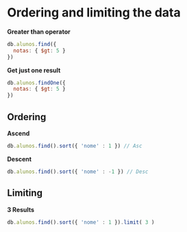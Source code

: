 # Ordering and limiting the data

**Greater than operator**

```javascript
db.alunos.find({
  notas: { $gt: 5 }
})
```

**Get just one result**

```javascript
db.alunos.findOne({
  notas: { $gt: 5 }
})
```


## Ordering

**Ascend**

```javascript
db.alunos.find().sort({ 'nome' : 1 }) // Asc
```

**Descent**

```javascript
db.alunos.find().sort({ 'nome' : -1 }) // Desc
```


## Limiting

**3 Results**

```javascript
db.alunos.find().sort({ 'nome' : 1 }).limit( 3 )
```

